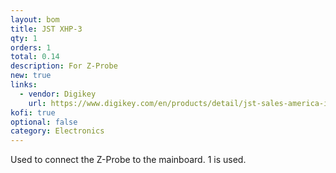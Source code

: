 ```yaml
---
layout: bom
title: JST XHP-3
qty: 1
orders: 1
total: 0.14
description: For Z-Probe
new: true
links:
  - vendor: Digikey
    url: https://www.digikey.com/en/products/detail/jst-sales-america-inc/XHP-3/1651017
kofi: true
optional: false
category: Electronics
---
```


Used to connect the Z-Probe to the mainboard. 1 is used.